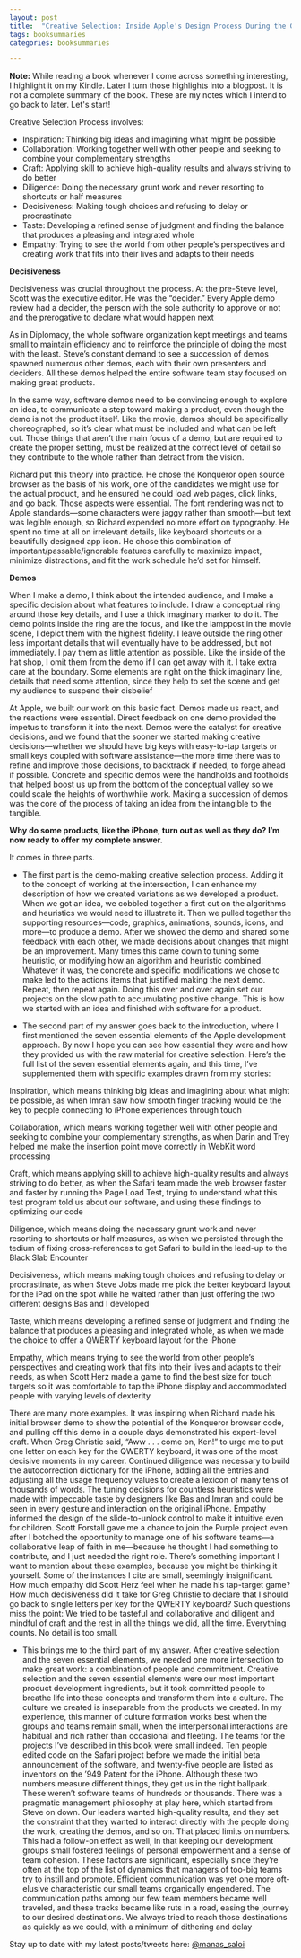 ```yaml
---
layout: post
title:  "Creative Selection: Inside Apple's Design Process During the Golden Age of Steve Jobs - Ken Kocienda"
tags: booksummaries
categories: booksummaries

---
```


**Note:** While reading a book whenever I come across something interesting, I highlight it on my Kindle. Later I turn those highlights into a blogpost. It is not a complete summary of the book. These are my notes which I intend to go back to later. Let's start!

Creative Selection Process involves:
+ Inspiration: Thinking big ideas and imagining what might be possible
+ Collaboration: Working together well with other people and seeking to combine your complementary strengths
+ Craft: Applying skill to achieve high-quality results and always striving to do better
+ Diligence: Doing the necessary grunt work and never resorting to shortcuts or half measures
+ Decisiveness: Making tough choices and refusing to delay or procrastinate
+ Taste: Developing a refined sense of judgment and finding the balance that produces a pleasing and integrated whole
+ Empathy: Trying to see the world from other people’s perspectives and creating work that fits into their lives and adapts to their needs

**Decisiveness**

Decisiveness was crucial throughout the process. At the pre-Steve level, Scott was the executive editor. He was the “decider.” Every Apple demo review had a decider, the person with the sole authority to approve or not and the prerogative to declare what would happen next

As in Diplomacy, the whole software organization kept meetings and teams small to maintain efficiency and to reinforce the principle of doing the most with the least. Steve’s constant demand to see a succession of demos spawned numerous other demos, each with their own presenters and deciders. All these demos helped the entire software team stay focused on making great products.

In the same way, software demos need to be convincing enough to explore an idea, to communicate a step toward making a product, even though the demo is not the product itself. Like the movie, demos should be specifically choreographed, so it’s clear what must be included and what can be left out. Those things that aren’t the main focus of a demo, but are required to create the proper setting, must be realized at the correct level of detail so they contribute to the whole rather than detract from the vision.

Richard put this theory into practice. He chose the Konqueror open source browser as the basis of his work, one of the candidates we might use for the actual product, and he ensured he could load web pages, click links, and go back. Those aspects were essential. The font rendering was not to Apple standards—some characters were jaggy rather than smooth—but text was legible enough, so Richard expended no more effort on typography. He spent no time at all on irrelevant details, like keyboard shortcuts or a beautifully designed app icon. He chose this combination of important/passable/ignorable features carefully to maximize impact, minimize distractions, and fit the work schedule he’d set for himself.

**Demos**

When I make a demo, I think about the intended audience, and I make a specific decision about what features to include. I draw a conceptual ring around those key details, and I use a thick imaginary marker to do it. The demo points inside the ring are the focus, and like the lamppost in the movie scene, I depict them with the highest fidelity. I leave outside the ring other less important details that will eventually have to be addressed, but not immediately. I pay them as little attention as possible. Like the inside of the hat shop, I omit them from the demo if I can get away with it. I take extra care at the boundary. Some elements are right on the thick imaginary line, details that need some attention, since they help to set the scene and get my audience to suspend their disbelief

At Apple, we built our work on this basic fact. Demos made us react, and the reactions were essential. Direct feedback on one demo provided the impetus to transform it into the next. Demos were the catalyst for creative decisions, and we found that the sooner we started making creative decisions—whether we should have big keys with easy-to-tap targets or small keys coupled with software assistance—the more time there was to refine and improve those decisions, to backtrack if needed, to forge ahead if possible. Concrete and specific demos were the handholds and footholds that helped boost us up from the bottom of the conceptual valley so we could scale the heights of worthwhile work. Making a succession of demos was the core of the process of taking an idea from the intangible to the tangible.


**Why do some products, like the iPhone, turn out as well as they do? I’m now ready to offer my complete answer.**

It comes in three parts.

+ The first part is the demo-making creative selection process. Adding it to the concept of working at the intersection, I can enhance my description of how we created variations as we developed a product. When we got an idea, we cobbled together a first cut on the algorithms and heuristics we would need to illustrate it. Then we pulled together the supporting resources—code, graphics, animations, sounds, icons, and more—to produce a demo. After we showed the demo and shared some feedback with each other, we made decisions about changes that might be an improvement. Many times this came down to tuning some heuristic, or modifying how an algorithm and heuristic combined. Whatever it was, the concrete and specific modifications we chose to make led to the actions items that justified making the next demo. Repeat, then repeat again. Doing this over and over again set our projects on the slow path to accumulating positive change. This is how we started with an idea and finished with software for a product.

+ The second part of my answer goes back to the introduction, where I first mentioned the seven essential elements of the Apple development approach. By now I hope you can see how essential they were and how they provided us with the raw material for creative selection. Here’s the full list of the seven essential elements again, and this time, I’ve supplemented them with specific examples drawn from my stories:

Inspiration, which means thinking big ideas and imagining about what might be possible, as when Imran saw how smooth finger tracking would be the key to people connecting to iPhone experiences through touch

Collaboration, which means working together well with other people and seeking to combine your complementary strengths, as when Darin and Trey helped me make the insertion point move correctly in WebKit word processing

Craft, which means applying skill to achieve high-quality results and always striving to do better, as when the Safari team made the web browser faster and faster by running the Page Load Test, trying to understand what this test program told us about our software, and using these findings to optimizing our code

Diligence, which means doing the necessary grunt work and never resorting to shortcuts or half measures, as when we persisted through the tedium of fixing cross-references to get Safari to build in the lead-up to the Black Slab Encounter

Decisiveness, which means making tough choices and refusing to delay or procrastinate, as when Steve Jobs made me pick the better keyboard layout for the iPad on the spot while he waited rather than just offering the two different designs Bas and I developed

Taste, which means developing a refined sense of judgment and finding the balance that produces a pleasing and integrated whole, as when we made the choice to offer a QWERTY keyboard layout for the iPhone

Empathy, which means trying to see the world from other people’s perspectives and creating work that fits into their lives and adapts to their needs, as when Scott Herz made a game to find the best size for touch targets so it was comfortable to tap the iPhone display and accommodated people with varying levels of dexterity

There are many more examples. It was inspiring when Richard made his initial browser demo to show the potential of the Konqueror browser code, and pulling off this demo in a couple days demonstrated his expert-level craft. When Greg Christie said, “Aww . . . come on, Ken!” to urge me to put one letter on each key for the QWERTY keyboard, it was one of the most decisive moments in my career. Continued diligence was necessary to build the autocorrection dictionary for the iPhone, adding all the entries and adjusting all the usage frequency values to create a lexicon of many tens of thousands of words. The tuning decisions for countless heuristics were made with impeccable taste by designers like Bas and Imran and could be seen in every gesture and interaction on the original iPhone. Empathy informed the design of the slide-to-unlock control to make it intuitive even for children. Scott Forstall gave me a chance to join the Purple project even after I botched the opportunity to manage one of his software teams—a collaborative leap of faith in me—because he thought I had something to contribute, and I just needed the right role.
There’s something important I want to mention about these examples, because you might be thinking it yourself. Some of the instances I cite are small, seemingly insignificant. How much empathy did Scott Herz feel when he made his tap-target game? How much decisiveness did it take for Greg Christie to declare that I should go back to single letters per key for the QWERTY keyboard?
Such questions miss the point: We tried to be tasteful and collaborative and diligent and mindful of craft and the rest in all the things we did, all the time. Everything counts. No detail is too small.


+ This brings me to the third part of my answer. After creative selection and the seven essential elements, we needed one more intersection to make great work: a combination of people and commitment. Creative selection and the seven essential elements were our most important product development ingredients, but it took committed people to breathe life into these concepts and transform them into a culture. The culture we created is inseparable from the products we created. In my experience, this manner of culture formation works best when the groups and teams remain small, when the interpersonal interactions are habitual and rich rather than occasional and fleeting. The teams for the projects I’ve described in this book were small indeed. Ten people edited code on the Safari project before we made the initial beta announcement of the software, and twenty-five people are listed as inventors on the ’949 Patent for the iPhone. Although these two numbers measure different things, they get us in the right ballpark. These weren’t software teams of hundreds or thousands. There was a pragmatic management philosophy at play here, which started from Steve on down. Our leaders wanted high-quality results, and they set the constraint that they wanted to interact directly with the people doing the work, creating the demos, and so on. That placed limits on numbers. This had a follow-on effect as well, in that keeping our development groups small fostered feelings of personal empowerment and a sense of team cohesion. These factors are significant, especially since they’re often at the top of the list of dynamics that managers of too-big teams try to instill and promote. Efficient communication was yet one more oft-elusive characteristic our small teams organically engendered. The communication paths among our few team members became well traveled, and these tracks became like ruts in a road, easing the journey to our desired destinations. We always tried to reach those destinations as quickly as we could, with a minimum of dithering and delay


Stay up to date with my latest posts/tweets here: [@manas_saloi](http://twitter.com/manas_saloi)
